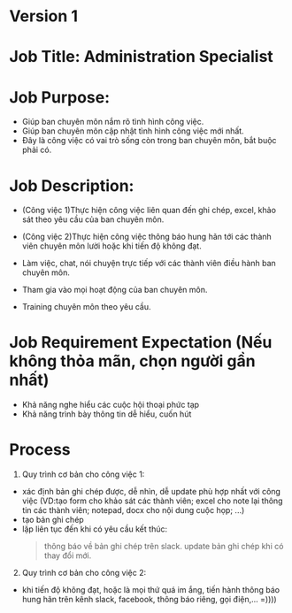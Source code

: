 # Version 1
# Job Title: Administration Specialist

# Job Purpose:
- Giúp ban chuyên môn nắm rõ tình hình công việc.
- Giúp ban chuyên môn cập nhật tình hình công việc mới nhất.
- Đây là công việc có vai trò sống còn trong ban chuyên môn, bắt buộc phải có.

# Job Description:
- (Công việc 1)Thực hiện công việc liên quan đến ghi chép, excel, khảo sát theo yêu cầu của ban chuyên môn.
- (Công việc 2)Thực hiện công việc thông báo hung hãn tới các thành viên chuyên môn lười hoặc khi tiến độ không đạt.

- Làm việc, chat, nói chuyện trực tiếp với các thành viên điều hành ban chuyên môn.
- Tham gia vào mọi hoạt động của ban chuyên môn.
- Training chuyên môn theo yêu cầu.

# Job Requirement Expectation (Nếu không thỏa mãn, chọn người gần nhất)
- Khả năng nghe hiểu các cuộc hội thoại phức tạp
- Khả năng trình bày thông tin dễ hiểu, cuốn hút

# Process
1. Quy trình cơ bản cho công việc 1:
- xác định bản ghi chép được, dễ nhìn, dễ update phù hợp nhất với công việc 
(VD:tạo form cho khảo sát các thành viên; excel cho note lại thông tin các thành viên; notepad, docx cho nội dung cuộc họp; ...)
- tạo bản ghi chép
- lặp liên tục đến khi có yêu cầu kết thúc:
  > thông báo về bản ghi chép trên slack.
  > update bản ghi chép khi có thay đổi mới.

2. Quy trình cơ bản cho công việc 2:
- khi tiến độ không đạt, hoặc là mọi thứ quá im ắng, tiến hành thông báo hung hãn trên kênh slack, facebook, thông báo riêng, gọi điện,... =))))